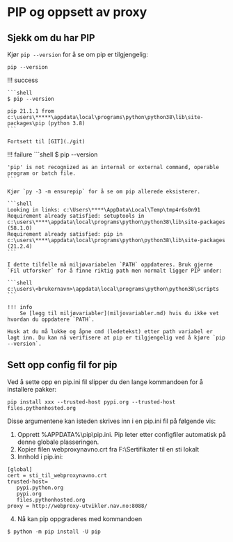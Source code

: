 # PIP og oppsett av proxy

## Sjekk om du har PIP

Kjør `pip --version` for å se om pip er tilgjengelig:

```shell
pip --version
```

!!! success

    ```shell
    $ pip --version

    pip 21.1.1 from c:\users\*****\appdata\local\programs\python\python38\lib\site-packages\pip (python 3.8)
    ```

    Fortsett til [GIT](./git)

!!! failure
    ```shell
    $ pip --version

    'pip' is not recognized as an internal or external command, operable program or batch file.
    ```

    Kjør `py -3 -m ensurepip` for å se om pip allerede eksisterer.

    ```shell
    Looking in links: c:\Users\****\AppData\Local\Temp\tmp4r6s0n91
    Requirement already satisfied: setuptools in c:\users\****\appdata\local\programs\python\python38\lib\site-packages (58.1.0)
    Requirement already satisfied: pip in c:\users\****\appdata\local\programs\python\python38\lib\site-packages (21.2.4)
    ```

    I dette tilfelle må miljøvariabelen `PATH` oppdateres. Bruk gjerne `Fil utforsker` for å finne riktig path men normalt ligger PIP under:

    ```shell
    c:\users\<brukernavn>\appdata\local\programs\python\python38\scripts
    ```

    !!! info
        Se [legg til miljøvariabler](miljovariabler.md) hvis du ikke vet hvordan du oppdatere `PATH`.

    Husk at du må lukke og åpne cmd (ledetekst) etter path variabel er lagt inn. Du kan nå verifisere at pip er tilgjengelig ved å kjøre `pip --version`.

## Sett opp config fil for pip

Ved å sette opp en pip.ini fil slipper du den lange kommandoen for å installere pakker:
```shell
pip install xxx --trusted-host pypi.org --trusted-host  files.pythonhosted.org
```
Disse argumentene kan isteden skrives inn i en pip.ini fil på følgende vis:
1. Opprett %APPDATA%\pip\pip.ini. Pip leter etter configfiler automatisk på denne globale plasseringen.
2. Kopier filen webproxynavno.crt fra F:\Sertifikater til en sti lokalt
3. Innhold i pip.ini:
````
[global]
cert = sti_til_webproxynavno.crt
trusted-host=
   pypi.python.org
   pypi.org
   files.pythonhosted.org
proxy = http://webproxy-utvikler.nav.no:8088/
````
4. Nå kan pip oppgraderes med kommandoen
```shell
$ python -m pip install -U pip
```
